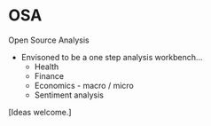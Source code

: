 # OSA
Open Source Analysis

* Envisoned to be a one step analysis workbench...
  * Health
  * Finance
  * Economics - macro / micro
  * Sentiment analysis

[Ideas welcome.]
